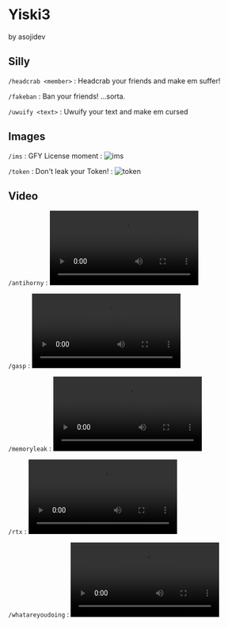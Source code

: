 # Yiski3
<format style="italic">by asojidev</format>

## Silly

`/headcrab <member>`
: Headcrab your friends and make em suffer!

`/fakeban`
: Ban your friends! ...sorta.

`/uwuify <text>`
: Uwuify your text and make em cursed

## Images

`/ims`
: GFY License moment
: ![ims](dreadfulims.png)

`/token`
: Don't leak your Token!
: ![token](token.png)

## Video

`/antihorny`
: <video src="antihorny.mp4" preview-src="antihornythumbnail.png"/>

`/gasp`
: <video src="gasp.mp4" preview-src="gaspthumbnail.png"/>

`/memoryleak`
: <video src="memoryleak.mp4" preview-src="memoryleakthumbnail.png"/>

`/rtx`
: <video src="rtx.mp4" preview-src="rtxthumbnail.png"/>

`/whatareyoudoing`
: <video src="whatareyoudoing.mp4" preview-src="whatareyoudoingthumbnail.png"/>
